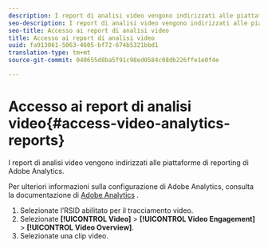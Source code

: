 ```yaml
---
description: I report di analisi video vengono indirizzati alle piattaforme di reporting di Adobe Analytics.
seo-description: I report di analisi video vengono indirizzati alle piattaforme di reporting di Adobe Analytics.
seo-title: Accesso ai report di analisi video
title: Accesso ai report di analisi video
uuid: fa913061-5063-4605-bf72-674b5321bbd1
translation-type: tm+mt
source-git-commit: 040655d8ba5f91c98ed0584c08db226ffe1e0f4e

---
```



# Accesso ai report di analisi video{#access-video-analytics-reports}

I report di analisi video vengono indirizzati alle piattaforme di reporting di Adobe Analytics.

Per ulteriori informazioni sulla configurazione di Adobe Analytics, consulta la documentazione di [Adobe Analytics](https://microsite.omniture.com/t2/help/en_US/reference/) .
1. Selezionate l’RSID abilitato per il tracciamento video.
1. Selezionate **[!UICONTROL Video]** > **[!UICONTROL Video Engagement]** > **[!UICONTROL Video Overview]**.
1. Selezionate una clip video.
